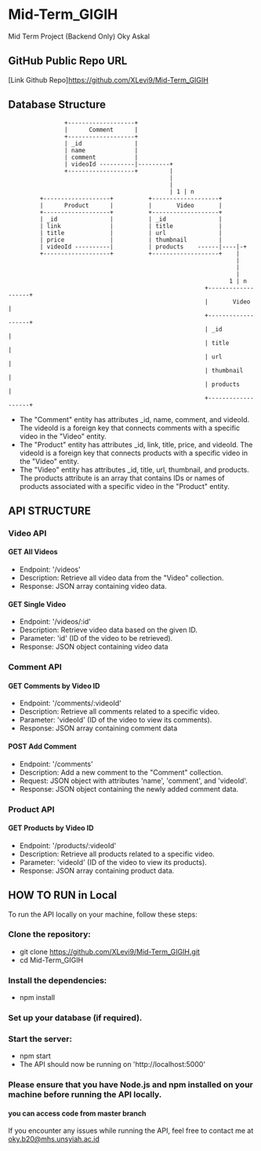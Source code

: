 # Mid-Term_GIGIH
Mid Term Project (Backend Only) Oky Askal

## GitHub Public Repo URL
[Link Github Repo]https://github.com/XLevi9/Mid-Term_GIGIH

## Database Structure
                    +-------------------+
                    |      Comment      |
                    +-------------------+
                    | _id               |
                    | name              |
                    | comment           |
                    | videoId ----------|---------+
                    +-------------------+         |
                                                  |
                                                  |
                                                  | 1 | n
             +-------------------+          +-------------------+
             |      Product      |          |       Video       |
             +-------------------+          +-------------------+
             | _id               |          | _id               |
             | link              |          | title             |
             | title             |          | url               |
             | price             |          | thumbnail         |
             | videoId ----------|          | products    ------|----|-+
             +-------------------+          +-------------------+    |
                                                                     |
                                                                     |
                                                                     |
                                                                   1 | n
                                                            +-------------------+
                                                            |       Video       |
                                                            +-------------------+
                                                            | _id               |
                                                            | title             |
                                                            | url               |
                                                            | thumbnail         |
                                                            | products          |
                                                            +-------------------+

- The "Comment" entity has attributes _id, name, comment, and videoId. The videoId is a foreign key that connects comments with a specific video in the "Video" entity.
- The "Product" entity has attributes _id, link, title, price, and videoId. The videoId is a foreign key that connects products with a specific video in the "Video" entity.
- The "Video" entity has attributes _id, title, url, thumbnail, and products. The products attribute is an array that contains IDs or names of products associated with a specific video in the "Product" entity.


## API STRUCTURE 
### Video API
#### GET All Videos
- Endpoint: '/videos'
- Description: Retrieve all video data from the "Video" collection.
- Response: JSON array containing video data.

#### GET Single Video
- Endpoint: '/videos/:id'
- Description: Retrieve video data based on the given ID.
- Parameter: 'id' (ID of the video to be retrieved).
- Response: JSON object containing video data

### Comment API
#### GET Comments by Video ID
- Endpoint: '/comments/:videoId'
- Description: Retrieve all comments related to a specific video.
- Parameter: 'videoId' (ID of the video to view its comments).
- Response: JSON array containing comment data

#### POST Add Comment
- Endpoint: '/comments'
- Description: Add a new comment to the "Comment" collection.
- Request: JSON object with attributes 'name', 'comment', and 'videoId'.
- Response: JSON object containing the newly added comment data.

### Product API
#### GET Products by Video ID
- Endpoint: '/products/:videoId'
- Description: Retrieve all products related to a specific video.
- Parameter: 'videoId' (ID of the video to view its products).
- Response: JSON array containing product data.

## HOW TO RUN in Local
To run the API locally on your machine, follow these steps:

### Clone the repository:
- git clone https://github.com/XLevi9/Mid-Term_GIGIH.git
- cd Mid-Term_GIGIH
### Install the dependencies:
- npm install
### Set up your database (if required).
### Start the server:
- npm start
- The API should now be running on 'http://localhost:5000'
### Please ensure that you have Node.js and npm installed on your machine before running the API locally.

#### you can access code from master branch
If you encounter any issues while running the API, feel free to contact me at 
oky.b20@mhs.unsyiah.ac.id

